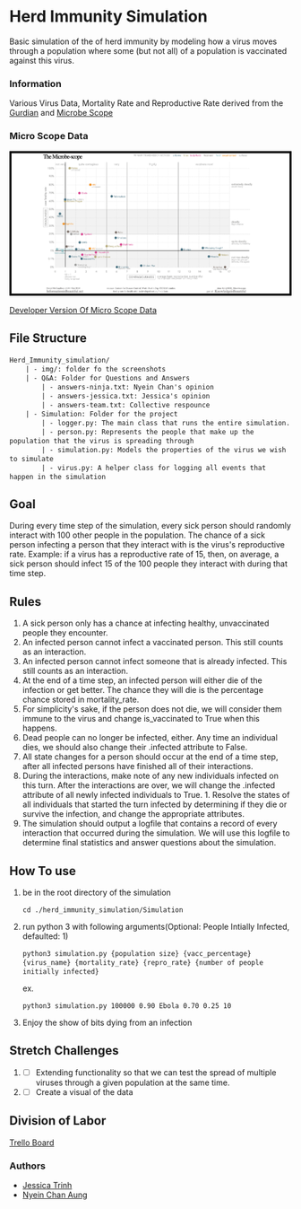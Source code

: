 # Herd Immunity Simulation
Basic simulation of the of herd immunity by modeling how a virus moves through a population where some (but not all) of a population is vaccinated against this virus.
### Information
Various Virus Data, Mortality Rate and Reproductive Rate derived from the [Gurdian](https://tinyurl.com/gllzupc) and [Microbe Scope](https://tinyurl.com/y67ta2mp)

### Micro Scope Data
![Micro Scope Data](img/Microbe_Scope_Data.png)


[Developer Version Of Micro Scope Data](https://tinyurl.com/yywb2mfz)

## File Structure
```
Herd_Immunity_simulation/
    | - img/: folder fo the screenshots
    | - Q&A: Folder for Questions and Answers
        | - answers-ninja.txt: Nyein Chan's opinion
        | - answers-jessica.txt: Jessica's opinion
        | - answers-team.txt: Collective respounce
    | - Simulation: Folder for the project
        | - logger.py: The main class that runs the entire simulation.
        | - person.py: Represents the people that make up the population that the virus is spreading through
        | - simulation.py: Models the properties of the virus we wish to simulate
        | - virus.py: A helper class for logging all events that happen in the simulation
```

## Goal
During every time step of the simulation, every sick person should randomly interact with 100 other people in the population. The chance of a sick person infecting a person that they interact with is the virus's reproductive rate. Example: if a virus has a reproductive rate of 15, then, on average, a sick person should infect 15 of the 100 people they interact with during that time step.

## Rules
1. A sick person only has a chance at infecting healthy, unvaccinated people they encounter.
2. An infected person cannot infect a vaccinated person. This still counts as an interaction.
3. An infected person cannot infect someone that is already infected. This still counts as an interaction.
4. At the end of a time step, an infected person will either die of the infection or get better. The chance they will die is the percentage chance stored in mortality_rate.
5. For simplicity's sake, if the person does not die, we will consider them immune to the virus and change is_vaccinated to True when this happens.
6. Dead people can no longer be infected, either. Any time an individual dies, we should also change their .infected attribute to False.
7. All state changes for a person should occur at the end of a time step, after all infected persons have finished all of their interactions.
8. During the interactions, make note of any new individuals infected on this turn. After the interactions are over, we will change the .infected attribute of all newly infected individuals to True. 1. Resolve the states of all individuals that started the turn infected by determining if they die or survive the infection, and change the appropriate attributes.
9. The simulation should output a logfile that contains a record of every interaction that occurred during the simulation. We will use this logfile to determine final statistics and answer questions about the simulation.


## How To use
1.  be in the root directory of the simulation
    ```
    cd ./herd_immunity_simulation/Simulation
    ```
2. run python 3 with following arguments(Optional: People Intially Infected, defaulted: 1)
    ```
    python3 simulation.py {population size} {vacc_percentage} {virus_name} {mortality_rate} {repro_rate} {number of people initially infected}
    ```
    ex.
    ```
    python3 simulation.py 100000 0.90 Ebola 0.70 0.25 10
    ```
3. Enjoy the show of bits dying from an infection



## Stretch Challenges
1. - [ ] Extending functionality so that we can test the spread of multiple viruses through a given population at the same time.
2. - [ ] Create a visual of the data

## Division of Labor
[Trello Board](https://tinyurl.com/y5oobuv8)
### Authors
- [Jessica Trinh](https://github.com/ellojess)
- [Nyein Chan Aung](https://github.com/NinjaAung)
